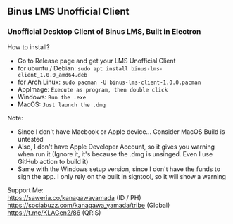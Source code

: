 ## Binus LMS Unofficial Client
### Unofficial Desktop Client of Binus LMS, Built in Electron


How to install?

- Go to Release page and get your LMS Unofficial Client
- for ubuntu / Debian:
   ```sudo apt install binus-lms-client_1.0.0_amd64.deb```
- for Arch Linux:
  ```sudo pacman -U binus-lms-client-1.0.0.pacman```
- AppImage:
  ```Execute as program, then double click```
- Windows:
  ```Run the .exe```
- MacOS: 
  ```Just launch the .dmg``` <br />

Note: 
- Since I don't have Macbook or Apple device... Consider MacOS Build is untested
- Also, I don't have Apple Developer Account, so it gives you warning when run it (Ignore it, it's because the .dmg is unsinged. Even I use GitHub action to build it) 
- Same with the Windows setup version, since I don't have the funds to sign the app. I only rely on the built in signtool, so it will show a warning

Support Me: <br />
https://saweria.co/kanagawayamada (ID / PH) <br />
https://sociabuzz.com/kanagawa_yamada/tribe (Global) <br />
https://t.me/KLAGen2/86 (QRIS) <br />
